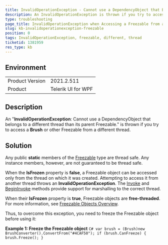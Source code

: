 ```yaml
---
title: InvalidOperationException - Cannot use a DependencyObject that Belongs to a Different Thread than its Parent Freezable
description: An InvalidOperationException is thrown if you try to access a **Brush** from a different thread.
type: troubleshooting
page_title: InvalidOperationException when Accessing a Freezable from a Different Thread
slug: kb-invalidoperationexception-freezable
position: 0
tags: InvalidOperationException, freezable, different, thread
ticketid: 1381959
res_type: kb
---
```


## Environment
<table>
	<tbody>
		<tr>
			<td>Product Version</td>
			<td>2021.2.511</td>
		</tr>
		<tr>
			<td>Product</td>
			<td>Telerik UI for WPF</td>
		</tr>
	</tbody>
</table>

## Description

An "**InvalidOperationException**: Cannot use a DependencyObject that belongs to a different thread than its parent Freezable." is thrown if you try to access a **Brush** or other Freezable from a different thread.

## Solution

Any public **static** members of the [Freezable](https://docs.microsoft.com/en-us/dotnet/api/system.windows.freezable) type are thread safe. Any instance members, however, are not guaranteed to be thread safe.

When the **IsFrozen** property is **false**, a Freezable object can be accessed only from the thread on which it was created. Attempting to access it from another thread throws an **InvalidOperationException**. The [Invoke](https://docs.microsoft.com/en-us/dotnet/api/system.windows.threading.dispatcher.invoke) and [BeginInvoke](https://docs.microsoft.com/en-us/dotnet/api/system.windows.threading.dispatcher.begininvoke) methods provide support for marshalling to the correct thread.

When their **IsFrozen** property is **true**, Freezable objects are **free-threaded**. For more information, see [Freezable Objects Overview](https://docs.microsoft.com/en-us/dotnet/desktop/wpf/advanced/freezable-objects-overview).

Thus, to overcome this exception, you need to freeze the Freezable object before using it:

__Example 1: Freeze the Freezable object__
    ```C#
		var brush = (Brush)new BrushConverter().ConvertFrom("#4CAF50");
		if (brush.CanFreeze)
		{
			brush.Freeze();
		}
    ```